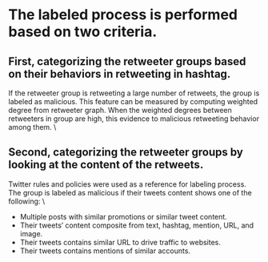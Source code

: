 # The labeled process is performed based on two criteria.
## First, categorizing the retweeter groups based on their behaviors in retweeting in hashtag. 
If the retweeter group is retweeting a large number of retweets, the group is labeled as malicious. This feature can be measured by computing weighted degree from retweeter graph. When the weighted degrees between retweeters in group are high, this evidence to malicious retweeting behavior among them. \
## Second, categorizing the retweeter groups by looking at the content of the retweets. 
Twitter rules and policies were used as a reference for labeling process. The group is labeled as malicious if their tweets content shows one of the following: \
+ Multiple posts with similar promotions or similar tweet content.
+ Their tweets’ content composite from text, hashtag, mention, URL, and
image.
+ Their tweets contains similar URL to drive traffic to websites.
+ Their tweets contains mentions of similar accounts.
